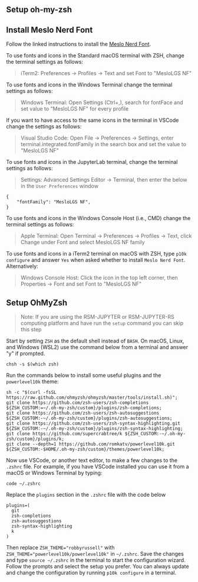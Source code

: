 ## Setup oh-my-zsh

## Install Meslo Nerd Font

Follow the linked instructions to install the <a href="https://github.com/romkatv/powerlevel10k#manual-font-installation" target="_blank">Meslo Nerd Font</a>.

To use fonts and icons in the Standard macOS terminal with ZSH, change the terminal settings as follows:

> iTerm2: Preferences → Profiles → Text and set Font to "MesloLGS NF"

To use fonts and icons in the Windows Terminal change the terminal settings as follows: 

> Windows Terminal: Open Settings (Ctrl+,), search for fontFace and set value to "MesloLGS NF" for every profile

If you want to have access to the same icons in the terminal in VSCode change the settings as follows:

> Visual Studio Code: Open File → Preferences → Settings, enter terminal.integrated.fontFamily in the search box and set the value to "MesloLGS NF"

To use fonts and icons in the JupyterLab terminal, change the terminal settings as follows:

> Settings: Advanced Settings Editor → Terminal, then enter the below in the `User Preferences` window

```
{
    "fontFamily": "MesloLGS NF",
}
```

To use fonts and icons in the Windows Console Host (i.e., CMD) change the terminal settings as follows:

> Apple Terminal: Open Terminal → Preferences → Profiles → Text, click Change under Font and select MesloLGS NF family

To use fonts and icons in a iTerm2 terminal on macOS with ZSH, type `p10k configure` and answer `Yes` when asked whether to install `Meslo Nerd Font`. Alternatively:

> Windows Console Host: Click the icon in the top left corner, then Properties → Font and set Font to "MesloLGS NF"

## Setup OhMyZsh

> Note: If you are using the RSM-JUPYTER or RSM-JUPYTER-RS computing platform and have run the `setup` command you can skip this step

Start by setting `ZSH` as the default shell instead of `BASH`. On macOS, Linux, and Windows (WSL2) use the command below from a terminal and answer "y" if prompted.

`chsh -s $(which zsh)`

Run the commands below to install some useful plugins and the `powerlevel10k` theme:

```
sh -c "$(curl -fsSL https://raw.github.com/ohmyzsh/ohmyzsh/master/tools/install.sh)";
git clone https://github.com/zsh-users/zsh-completions ${ZSH_CUSTOM:=~/.oh-my-zsh/custom}/plugins/zsh-completions;
git clone https://github.com/zsh-users/zsh-autosuggestions ${ZSH_CUSTOM:-~/.oh-my-zsh/custom}/plugins/zsh-autosuggestions;
git clone https://github.com/zsh-users/zsh-syntax-highlighting.git ${ZSH_CUSTOM:-~/.oh-my-zsh/custom}/plugins/zsh-syntax-highlighting;
git clone https://github.com/supercrabtree/k ${ZSH_CUSTOM:-~/.oh-my-zsh/custom}/plugins/k;
git clone --depth=1 https://github.com/romkatv/powerlevel10k.git ${ZSH_CUSTOM:-$HOME/.oh-my-zsh/custom}/themes/powerlevel10k;
```

Now use VSCode, or another text editor, to make a few changes to the `.zshrc` file. For example, if you have VSCode installed you can use it from a macOS or Windows Terminal by typing: 

```
code ~/.zshrc
```

Replace the `plugins` section in the `.zshrc` file with the code below

```
plugins=(
  git
  zsh-completions
  zsh-autosuggestions
  zsh-syntax-highlighting
  k
)
```

Then replace `ZSH_THEME="robbyrussell"` with `ZSH_THEME="powerlevel10k/powerlevel10k"` in `~/.zshrc`. Save the changes and type `source ~/.zshrc` in the terminal to start the configuration wizard. Follow the prompts and select the setup you prefer. You can always update and change the configuration by running `p10k configure` in a terminal. 
